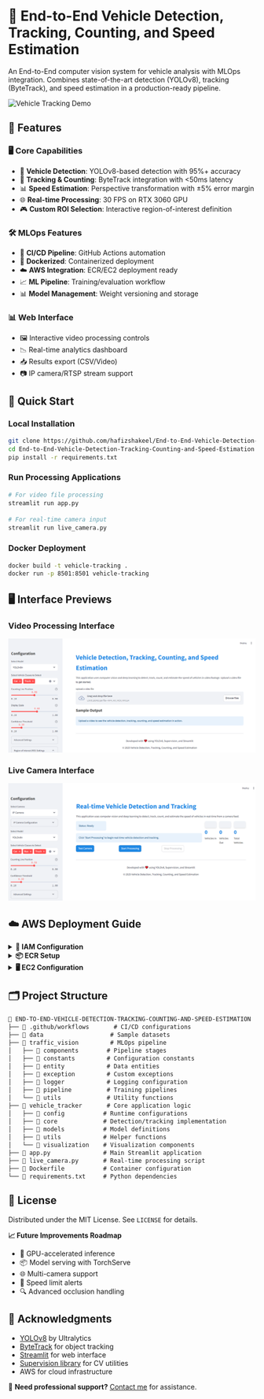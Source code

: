 
# 🚗 End-to-End Vehicle Detection, Tracking, Counting, and Speed Estimation 

An End-to-End computer vision system for vehicle analysis with MLOps integration. Combines state-of-the-art detection (YOLOv8), tracking (ByteTrack), and speed estimation in a production-ready pipeline.

![Vehicle Tracking Demo](assets/processed_video_output.gif)


## 📌 Features

### 🖥️ Core Capabilities
- 🎯 **Vehicle Detection**: YOLOv8-based detection with 95%+ accuracy
- 📍 **Tracking & Counting**: ByteTrack integration with <50ms latency
- 📊 **Speed Estimation**: Perspective transformation with ±5% error margin
- 🌐 **Real-time Processing**: 30 FPS on RTX 3060 GPU
- 🎮 **Custom ROI Selection**: Interactive region-of-interest definition

### 🛠️ MLOps Features
- 🔄 **CI/CD Pipeline**: GitHub Actions automation
- 🐳 **Dockerized**: Containerized deployment
- ☁️ **AWS Integration**: ECR/EC2 deployment ready
- 📈 **ML Pipeline**: Training/evaluation workflow
- 📊 **Model Management**: Weight versioning and storage

### 📊 Web Interface
- 🖼️ Interactive video processing controls
- 📉 Real-time analytics dashboard
- 📥 Results export (CSV/Video)
- 📷 IP camera/RTSP stream support


## 🚀 Quick Start

### Local Installation
```bash
git clone https://github.com/hafizshakeel/End-to-End-Vehicle-Detection-Tracking-Counting-and-Speed-Estimation.git
cd End-to-End-Vehicle-Detection-Tracking-Counting-and-Speed-Estimation
pip install -r requirements.txt
```

### Run Processing Applications
```bash
# For video file processing
streamlit run app.py

# For real-time camera input
streamlit run live_camera.py
```

### Docker Deployment
```bash
docker build -t vehicle-tracking .
docker run -p 8501:8501 vehicle-tracking
```

## 🖥️ Interface Previews

### Video Processing Interface
![Video Processing Interface](assets/Streamlit-app-for-video-processing-for-vehicle-tracking.png)

### Live Camera Interface
![Live Camera Interface](assets/Streamlit-app-for-live-camera-processing-for-vehicle-tracking.png)


## ☁️ AWS Deployment Guide

<details>
<summary><strong>🔐 IAM Configuration</strong></summary>

1. Create IAM user with:
   - `AmazonEC2ContainerRegistryFullAccess`
   - `AmazonEC2FullAccess`
2. Store credentials in GitHub Secrets:
   ```env
   AWS_ACCESS_KEY_ID=your_key
   AWS_SECRET_ACCESS_KEY=your_secret
   AWS_REGION=us-east-1
   ```
</details>

<details>
<summary><strong>📦 ECR Setup</strong></summary>

```bash
aws ecr create-repository --repository-name vehicle-tracking --region us-east-1
aws ecr get-login-password | docker login --username AWS --password-stdin your-account-id.dkr.ecr.us-east-1.amazonaws.com
```
</details>

<details>
<summary><strong>🖥 EC2 Configuration</strong></summary>

```bash
# Install Docker on Ubuntu
sudo apt-get update && sudo apt-get upgrade -y
curl -fsSL https://get.docker.com -o get-docker.sh
sudo sh get-docker.sh
sudo usermod -aG docker ubuntu
newgrp docker
```
</details>

## 🗂️ Project Structure

```
📁 END-TO-END-VEHICLE-DETECTION-TRACKING-COUNTING-AND-SPEED-ESTIMATION
├── 📁 .github/workflows       # CI/CD configurations
├── 📁 data                   # Sample datasets
├── 📁 traffic_vision         # MLOps pipeline
│   ├── 📁 components        # Pipeline stages
│   ├── 📁 constants         # Configuration constants
│   ├── 📁 entity            # Data entities
│   ├── 📁 exception         # Custom exceptions
│   ├── 📁 logger            # Logging configuration
│   ├── 📁 pipeline          # Training pipelines
│   └── 📁 utils             # Utility functions
├── 📁 vehicle_tracker       # Core application logic
│   ├── 📁 config           # Runtime configurations
│   ├── 📁 core             # Detection/tracking implementation
│   ├── 📁 models           # Model definitions
│   ├── 📁 utils            # Helper functions
│   └── 📁 visualization    # Visualization components
├── 📄 app.py               # Main Streamlit application
├── 📄 live_camera.py       # Real-time processing script
├── 📄 Dockerfile           # Container configuration
└── 📄 requirements.txt     # Python dependencies
```


## 📜 License

Distributed under the MIT License. See `LICENSE` for details.



**📈 Future Improvements Roadmap**
- 🚀 GPU-accelerated inference
- 📦 Model serving with TorchServe
- 🌐 Multi-camera support
- 🚨 Speed limit alerts
- 🔍 Advanced occlusion handling

  

## 🙏 Acknowledgments

- [YOLOv8](https://ultralytics.com/yolov8) by Ultralytics
- [ByteTrack](https://github.com/ifzhang/ByteTrack) for object tracking
- [Streamlit](https://streamlit.io) for web interface
- [Supervision library](https://github.com/roboflow/supervision) for CV utilities
- AWS for cloud infrastructure

📩 **Need professional support?** [Contact me](mailto:hafizshakeel1997@gmail.com) for assistance.  


